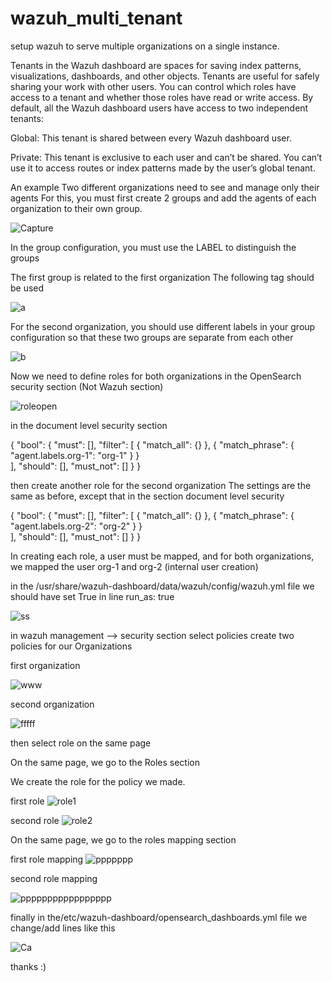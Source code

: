 # wazuh_multi_tenant
setup wazuh to serve multiple organizations on a single instance.




Tenants in the Wazuh dashboard are spaces for saving index patterns, visualizations, dashboards, and other objects. Tenants are useful for safely sharing your work with other users. You can control which roles have access to a tenant and whether those roles have read or write access. By default, all the Wazuh dashboard users have access to two independent tenants:

Global: This tenant is shared between every Wazuh dashboard user.

Private: This tenant is exclusive to each user and can’t be shared. You can’t use it to access routes or index patterns made by the user’s global tenant.

An example 
Two different organizations need to see and manage only their agents
For this, you must first create 2 groups and add the agents of each organization to their own group.



![Capture](https://github.com/AhmadMavali/wazuh_multi_tenant/assets/102754122/4af25bb1-fa2a-4a52-b04f-ed51fe911827)



In the group configuration, you must use the LABEL to distinguish the groups


The first group is related to the first organization
The following tag should be used


![a](https://github.com/AhmadMavali/wazuh_multi_tenant/assets/102754122/ac219533-3b1a-4bfc-b8ae-1e173c2d42e7)



For the second organization, you should use different labels in your group configuration so that these two groups are separate from each other


![b](https://github.com/AhmadMavali/wazuh_multi_tenant/assets/102754122/257e8e0c-c8da-49b4-96ef-fb772faf40c7)



Now we need to define roles for both organizations in the OpenSearch security section (Not Wazuh section)

![roleopen](https://github.com/AhmadMavali/wazuh_multi_tenant/assets/102754122/9ed0c5ea-a454-44b6-b6a9-e318fbbcaa12)


in the document level security section 


{
    "bool": {
      "must": [],
      "filter": [
        {
          "match_all": {}
        },
        {
          "match_phrase": {
            "agent.labels.org-1": "org-1"
          }
        }        
      ],
      "should": [],
      "must_not": []
    }
}


then  create another role for the second organization The settings are the same as before, except that in the section document level security
 
{
    "bool": {
      "must": [],
      "filter": [
        {
          "match_all": {}
        },
        {
          "match_phrase": {
            "agent.labels.org-2": "org-2"
          }
        }        
      ],
      "should": [],
      "must_not": []
    }
}


In creating each role, a user must be mapped, and for both organizations, we mapped the user org-1 and org-2 (internal user creation)


in the /usr/share/wazuh-dashboard/data/wazuh/config/wazuh.yml file we should have set True in line run_as: true


![ss](https://github.com/AhmadMavali/wazuh_multi_tenant/assets/102754122/dc2505e6-a078-47a5-a3ad-ee4d2781f71b)


in wazuh management --> security section select policies create two policies for our Organizations

first organization

![www](https://github.com/AhmadMavali/wazuh_multi_tenant/assets/102754122/5b66ad26-1aaa-451b-a4e2-cac2f7641e23)



second organization

![fffff](https://github.com/AhmadMavali/wazuh_multi_tenant/assets/102754122/f63f3563-ae60-49de-bd56-c1e3acd4c9ac)




then select  role on the same page 




On the same page, we go to the Roles section

We create the role for the policy we made.



first role
![role1](https://github.com/AhmadMavali/wazuh_multi_tenant/assets/102754122/04316b51-3129-4ebe-8c44-9f56c3441e5f)


second role
![role2](https://github.com/AhmadMavali/wazuh_multi_tenant/assets/102754122/17c3446f-d4c1-479a-a9c0-fc47b8b60ffd)




On the same page, we go to the roles mapping section



first role mapping 
![ppppppp](https://github.com/AhmadMavali/wazuh_multi_tenant/assets/102754122/bfe149ce-32da-4ae5-956c-f034b2195f96)




second role mapping 

![ppppppppppppppppp](https://github.com/AhmadMavali/wazuh_multi_tenant/assets/102754122/6b6e8a08-cf6a-4e3a-bc0c-017f8bf8034b)


finally in the/etc/wazuh-dashboard/opensearch_dashboards.yml file we change/add  lines like this 


![Ca](https://github.com/AhmadMavali/wazuh_multi_tenant/assets/102754122/9ca97733-688a-4512-a32e-e7519cb2cadf)





thanks :)










